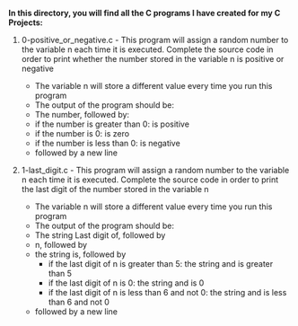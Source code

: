 **In this directory, you will find all the C programs I have created for my C Projects:**

1. 0-positive_or_negative.c - This program will assign a random number to the variable n each time it is executed. Complete the source code in order to print whether the number stored in the variable n is positive or negative

   - The variable n will store a different value every time you run this program
   - The output of the program should be:
    - The number, followed by:
     - if the number is greater than 0: is positive
     - if the number is 0: is zero
     - if the number is less than 0: is negative
    - followed by a new line

2. 1-last_digit.c - This program will assign a random number to the variable n each time it is executed. Complete the source code in order to print the last digit of the number stored in the variable n

   - The variable n will store a different value every time you run this program
   - The output of the program should be:
    - The string Last digit of, followed by
    - n, followed by
    - the string is, followed by
       - if the last digit of n is greater than 5: the string and is greater than 5
       - if the last digit of n is 0: the string and is 0
       - if the last digit of n is less than 6 and not 0: the string and is less than 6 and not 0
    - followed by a new line
